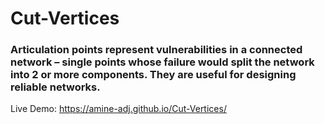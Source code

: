 # Cut-Vertices
### Articulation points represent vulnerabilities in a connected network – single points whose failure would split the network into 2 or more components. They are useful for designing reliable networks.

Live Demo: https://amine-adj.github.io/Cut-Vertices/
